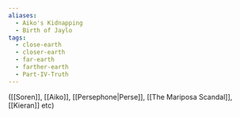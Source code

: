 ```yaml
---
aliases:
  - Aiko's Kidnapping
  - Birth of Jaylo
tags:
  - close-earth
  - closer-earth
  - far-earth
  - farther-earth
  - Part-IV-Truth
---
```

([[Soren]], [[Aiko]], [[Persephone|Perse]], [[The Mariposa Scandal]], [[Kieran]] etc)